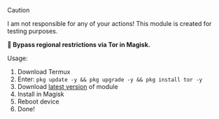 > [!CAUTION]
> I am not responsible for any of your actions! This module is created for testing purposes.

**🧅 Bypass regional restrictions via Tor in Magisk.**

Usage:
1. Download Termux
2. Enter: ```pkg update -y && pkg upgrade -y && pkg install tor -y```
3. Download [latest version](https://github.com/sevcator/Tor4Magisk/releases/latest) of module
4. Install in Magisk
5. Reboot device
6. Done!
